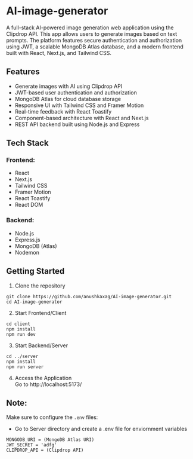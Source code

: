 ﻿# AI-image-generator
A full-stack AI-powered image generation web application using the Clipdrop API. This app allows users to generate images based on text prompts. The platform features secure authentication and authorization using JWT, a scalable MongoDB Atlas database, and a modern frontend built with React, Next.js, and Tailwind CSS.

## Features
- Generate images with AI using Clipdrop API
- JWT-based user authentication and authorization
- MongoDB Atlas for cloud database storage
- Responsive UI with Tailwind CSS and Framer Motion
- Real-time feedback with React Toastify
- Component-based architecture with React and Next.js
- REST API backend built using Node.js and Express

## Tech Stack
### Frontend:
- React
- Next.js
- Tailwind CSS
- Framer Motion
- React Toastify
- React DOM
### Backend:
- Node.js
- Express.js
- MongoDB (Atlas)
- Nodemon

## Getting Started
1. Clone the repository
```
git clone https://github.com/anushkaxag/AI-image-generator.git
cd AI-image-generator
```
2. Start Frontend/Client
```
cd client
npm install
npm run dev
```
3. Start Backend/Server
```
cd ../server
npm install
npm run server
```
4. Access the Application <br/>
Go to http://localhost:5173/

## Note:
Make sure to configure the `.env` files:
- Go to Server directory and create a .env file for enviornment variables
```
MONGODB_URI = (MongoDB Atlas URI)
JWT_SECRET = 'adfg'
CLIPDROP_API = (Clipdrop API)
```
